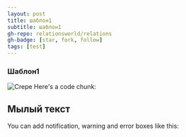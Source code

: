 ```yaml
---
layout: post
title: шаблон1
subtitle: шаблон1
gh-repo: relationsworld/relations
gh-badge: [star, fork, follow]
tags: [test]
---
```

### Шаблон1

![Crepe](https://tiptopunit.github.io/next/img/kpl7.jpg)
Here's a code chunk:


## Мылый текст
You can add notification, warning and error boxes like this: